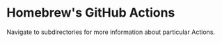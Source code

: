 # Homebrew's GitHub Actions

Navigate to subdirectories for more information about particular Actions.